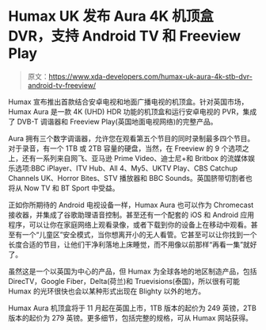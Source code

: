 # Humax UK 发布 Aura 4K 机顶盒 DVR，支持 Android TV 和 Freeview Play

> 原文：<https://www.xda-developers.com/humax-uk-aura-4k-stb-dvr-android-tv-freeview/>

Humax 宣布推出首款结合安卓电视和地面广播电视的机顶盒。针对英国市场，Humax Aura 是一款 4K (UHD) HDR 功能的机顶盒和运行安卓电视的 PVR，集成了 DVB-T 调谐器和 Freeview Play(英国地面电视网络)的完整产品。

Aura 拥有三个数字调谐器，允许您在观看第五个节目的同时录制最多四个节目。对于录音，有一个 1TB 或 2TB 容量的硬盘，当然，在 Freeview 的 9 个选项之上，还有一系列来自网飞、亚马逊 Prime Video、迪士尼+和 Britbox 的流媒体娱乐选项:BBC iPlayer、ITV Hub、All 4、My5、UKTV Play、CBS Catchup Channels UK、Horror Bites、STV 播放器和 BBC Sounds。英国脐带切割者也将从 Now TV 和 BT Sport 中受益。

正如你所期待的 Android 电视设备一样，Humax Aura 也可以作为 Chromecast 接收器，并集成了谷歌助理语音控制。甚至还有一个配套的 iOS 和 Android 应用程序，可以让你在家庭网络上观看录像，或者下载到你的设备上在移动中观看。甚至有一个“儿童区”安全模式，当你想离开小的无人看管。它甚至可以让你找到一个长度合适的节目，让他们干净利落地上床睡觉，而不用像以前那样“再看一集”就好了。

虽然这是一个以英国为中心的产品，但 Humax 为全球各地的地区制造产品，包括 DirecTV，Google Fiber，Delta(荷兰)和 Truevisions(泰国)，所以很有可能 Humax 的光环很快也会以某种形式出现在 Blighty 以外的地方。

Humax Aura 机顶盒将于 11 月起在英国上市，1TB 版本的起价为 249 英镑，2TB 版本的起价为 279 英镑。更多细节，包括完整的规格，可从 Humax 网站获得。